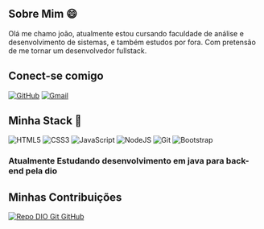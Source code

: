 ## Sobre Mim 😄
Olá me chamo joão, atualmente estou cursando faculdade de análise e desenvolvimento de sistemas, e também estudos por fora.
Com pretensão de me tornar um desenvolvedor fullstack.

## Conect-se comigo

[![GitHub](https://img.shields.io/badge/GitHub-100000?style=for-the-badge&logo=github&logoColor=white)](https://github.com/joaow7)
[![Gmail](https://img.shields.io/badge/Gmail-333333?style=for-the-badge&logo=gmail&logoColor=red)](mailto:robbstarklordwinterfell@gmail.com)

## Minha Stack 🤖
![HTML5](https://img.shields.io/badge/HTML5-E34F26?style=for-the-badge&logo=html5&logoColor=white)
![CSS3](https://img.shields.io/badge/CSS3-1572B6?style=for-the-badge&logo=css3&logoColor=white)
![JavaScript](https://img.shields.io/badge/JavaScript-F7DF1E?style=for-the-badge&logo=javascript&logoColor=black)
![NodeJS](https://img.shields.io/badge/node.js-6DA55F?style=for-the-badge&logo=node.js&logoColor=white)
![Git](https://img.shields.io/badge/GIT-E44C30?style=for-the-badge&logo=git&logoColor=white)
![Bootstrap](https://img.shields.io/badge/-boostrap-0D1117?style=for-the-badge&logo=bootstrap&labelColor=0D1117)

### Atualmente Estudando desenvolvimento em java para back-end pela dio

## Minhas Contribuições

[![Repo DIO Git GitHub](https://github-readme-stats.vercel.app/api/pin/?username=elidianaandrade&repo=dio-lab-open-source&bg_color=000&border_color=30A3DC&show_icons=true&icon_color=30A3DC&title_color=E94D5F&text_color=FFF)](https://github.com/elidianaandrade/dio-lab-open-source)
